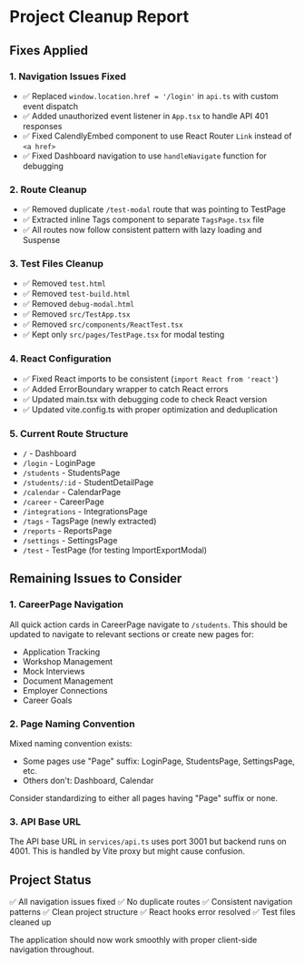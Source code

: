 # Project Cleanup Report

## Fixes Applied

### 1. Navigation Issues Fixed
- ✅ Replaced `window.location.href = '/login'` in `api.ts` with custom event dispatch
- ✅ Added unauthorized event listener in `App.tsx` to handle API 401 responses
- ✅ Fixed CalendlyEmbed component to use React Router `Link` instead of `<a href>`
- ✅ Fixed Dashboard navigation to use `handleNavigate` function for debugging

### 2. Route Cleanup
- ✅ Removed duplicate `/test-modal` route that was pointing to TestPage
- ✅ Extracted inline Tags component to separate `TagsPage.tsx` file
- ✅ All routes now follow consistent pattern with lazy loading and Suspense

### 3. Test Files Cleanup
- ✅ Removed `test.html`
- ✅ Removed `test-build.html`
- ✅ Removed `debug-modal.html`
- ✅ Removed `src/TestApp.tsx`
- ✅ Removed `src/components/ReactTest.tsx`
- ✅ Kept only `src/pages/TestPage.tsx` for modal testing

### 4. React Configuration
- ✅ Fixed React imports to be consistent (`import React from 'react'`)
- ✅ Added ErrorBoundary wrapper to catch React errors
- ✅ Updated main.tsx with debugging code to check React version
- ✅ Updated vite.config.ts with proper optimization and deduplication

### 5. Current Route Structure
- `/` - Dashboard
- `/login` - LoginPage
- `/students` - StudentsPage
- `/students/:id` - StudentDetailPage
- `/calendar` - CalendarPage
- `/career` - CareerPage
- `/integrations` - IntegrationsPage
- `/tags` - TagsPage (newly extracted)
- `/reports` - ReportsPage
- `/settings` - SettingsPage
- `/test` - TestPage (for testing ImportExportModal)

## Remaining Issues to Consider

### 1. CareerPage Navigation
All quick action cards in CareerPage navigate to `/students`. This should be updated to navigate to relevant sections or create new pages for:
- Application Tracking
- Workshop Management
- Mock Interviews
- Document Management
- Employer Connections
- Career Goals

### 2. Page Naming Convention
Mixed naming convention exists:
- Some pages use "Page" suffix: LoginPage, StudentsPage, SettingsPage, etc.
- Others don't: Dashboard, Calendar

Consider standardizing to either all pages having "Page" suffix or none.

### 3. API Base URL
The API base URL in `services/api.ts` uses port 3001 but backend runs on 4001. This is handled by Vite proxy but might cause confusion.

## Project Status
✅ All navigation issues fixed
✅ No duplicate routes
✅ Consistent navigation patterns
✅ Clean project structure
✅ React hooks error resolved
✅ Test files cleaned up

The application should now work smoothly with proper client-side navigation throughout.